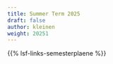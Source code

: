 ```yaml
---
title: Summer Term 2025
draft: false
author: kleinen
weight: 20251
---
```


{{% lsf-links-semesterplaene %}}
